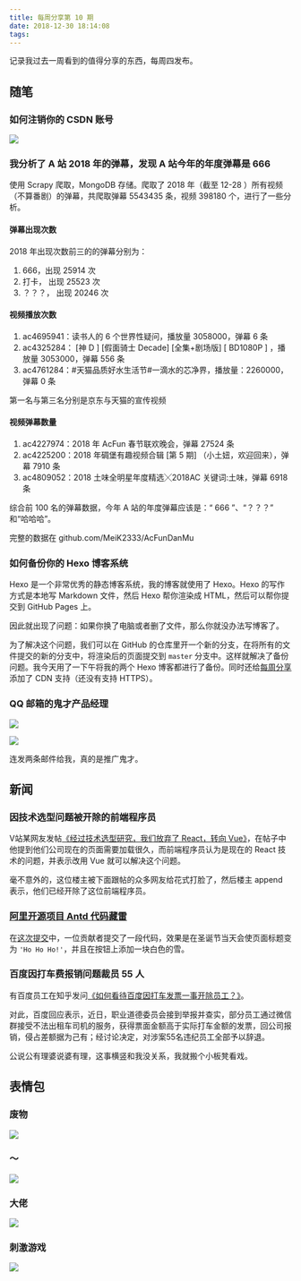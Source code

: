 ```yaml
---
title: 每周分享第 10 期
date: 2018-12-30 18:14:08
tags:
---
```


记录我过去一周看到的值得分享的东西，每周四发布。

<!--more-->

## 随笔

### 如何注销你的 CSDN 账号

![](/weekly10/csdn.png)

### 我分析了 A 站 2018 年的弹幕，发现 A 站今年的年度弹幕是 666

使用 Scrapy 爬取，MongoDB 存储。爬取了 2018 年（截至 12-28 ）所有视频（不算番剧）的弹幕，共爬取弹幕 5543435 条，视频 398180 个，进行了一些分析。

#### 弹幕出现次数

2018 年出现次数前三的的弹幕分别为：

1. 666，出现 25914 次
2. 打卡， 出现 25523 次
3. ？？？， 出现 20246 次

#### 视频播放次数

1. ac4695941：读书人的 6 个世界性疑问，播放量 3058000，弹幕 6 条
2. ac4325284： [神 D ] [假面骑士 Decade] [全集+剧场版] [ BD1080P ] ，播放量 3053000，弹幕 556 条
3. ac4761284：#天猫品质好水生活节#一滴水的芯净界，播放量：2260000，弹幕 0 条

第一名与第三名分别是京东与天猫的宣传视频

#### 视频弹幕数量

1. ac4227974：2018 年 AcFun 春节联欢晚会，弹幕 27524 条
2. ac4225200：2018 年碉堡有趣视频合辑 [第 5 期] （小土妞，欢迎回来），弹幕 7910 条
3. ac4809052：2018 土味全明星年度精选╳2018AC 关键词:土味，弹幕 6918 条

综合前 100 名的弹幕数据，今年 A 站的年度弹幕应该是：“ 666 ”、“？？？” 和“哈哈哈”。

完整的数据在 github.com/MeiK2333/AcFunDanMu

### 如何备份你的 Hexo 博客系统

Hexo 是一个非常优秀的静态博客系统，我的博客就使用了 Hexo。Hexo 的写作方式是本地写 Markdown 文件，然后 Hexo 帮你渲染成 HTML，然后可以帮你提交到 GitHub Pages 上。

因此就出现了问题：如果你换了电脑或者删了文件，那么你就没办法写博客了。

为了解决这个问题，我们可以在 GitHub 的仓库里开一个新的分支，在将所有的文件提交的新的分支中，将渲染后的页面提交到 `master` 分支中。这样就解决了备份问题。我今天用了一下午将我的两个 Hexo 博客都进行了备份。同时还给[每周分享](http://weekly.meik2333.com)添加了 CDN 支持（还没有支持 HTTPS）。

### QQ 邮箱的鬼才产品经理

![](/weekly10/qqmail1.png)

![](/weekly10/qqmail2.png)

连发两条邮件给我，真的是推广鬼才。

## 新闻

### 因技术选型问题被开除的前端程序员

V站某网友发帖[《经过技术选型研究，我们放弃了 React，转向 Vue》](https://www.v2ex.com/t/519999)，在帖子中他提到他们公司现在的页面需要加载很久，而前端程序员认为是现在的 React 技术的问题，并表示改用 Vue 就可以解决这个问题。

毫不意外的，这位楼主被下面跟帖的众多网友给花式打脸了，然后楼主 append 表示，他们已经开除了这位前端程序员。

### [阿里开源项目 Antd 代码藏雷](https://github.com/ant-design/ant-design/)

在[这次提交](https://github.com/ant-design/ant-design/commit/00aebeb9756afecc884ad48486084836b9a2707a)中，一位贡献者提交了一段代码，效果是在圣诞节当天会使页面标题变为 `'Ho Ho Ho!'`，并且在按钮上添加一块白色的雪。

### 百度因打车费报销问题裁员 55 人

有百度员工在知乎发问[《如何看待百度因打车发票一事开除员工？》](https://www.zhihu.com/question/307020460)。

对此，百度回应表示，近日，职业道德委员会接到举报并查实，部分员工通过微信群接受不法出租车司机的服务，获得票面金额高于实际打车金额的发票，回公司报销，侵占差额据为己有；经讨论决定，对涉案55名违纪员工全部予以辞退。

公说公有理婆说婆有理，这事横竖和我没关系，我就搬个小板凳看戏。

## 表情包

### 废物

![](/weekly10/feiwu.jpg)

### ～

![](/weekly10/1.gif)

### 大佬

![](/weekly10/dalao.gif)

### 刺激游戏

![](/weekly10/danger.jpg)
